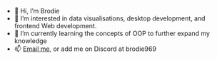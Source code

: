 - 👋 Hi, I’m Brodie
- 👀 I’m interested in data visualisations, desktop development, and frontend Web development. 
- 🌱 I’m currently learning the concepts of OOP to further expand my knowledge
- 📫 <a href="mailto:email@example.com">Email me</a>, or add me on Discord at brodie969
